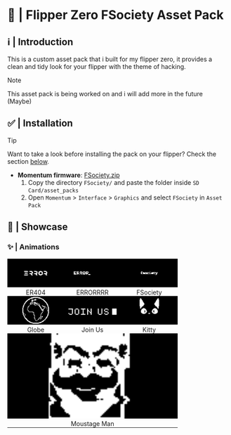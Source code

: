 # 🐬 | Flipper Zero FSociety Asset Pack
## ℹ️ | Introduction
This is a custom asset pack that i built for my flipper zero, it provides a clean and tidy look for your flipper with the theme of hacking.
> [!NOTE]
> This asset pack is being worked on and i will add more in the future (Maybe)
## ✅ | Installation
> [!TIP]
> Want to take a look before installing the pack on your flipper? Check the section [below]().
- **Momentum firmware**: [FSociety.zip](x)
    1. Copy the directory `FSociety/` and paste the folder inside `SD Card/asset_packs`
    2. Open `Momentum` > `Interface` > `Graphics` and select `FSociety` in `Asset Pack`
## 👀 | Showcase

### ✨ | Animations

<table style="width: 100%; table-layout: fixed; margin: 0; padding: 0;">
    <tr align="center">
        <td style="width: 33%; padding: 0;">
            <img src="GIFs/ER404.gif" alt="" style="width: 100%; height: auto;" />
        </td>
        <td style="width: 33%; padding: 0;">
            <img src="GIFs/ERRORRRR.gif" alt="" style="width: 100%; height: auto;" />
        </td>
        <td style="width: 33%; padding: 0;">
            <img src="GIFs/FSociety.gif" alt="" style="width: 100%; height: auto;" />
        </td>
    </tr>
    <tr align="center">
        <td style="padding: 0;">
            ER404
        </td>
        <td style="padding: 0;">
            ERRORRRR
        </td>
        <td style="padding: 0;">
            FSociety
        </td>
    </tr>
    <tr align="center">
        <td style="width: 33%; padding: 0;">
            <img src="GIFs/Globe.gif" alt="" style="width: 100%; height: auto;" />
        </td>
        <td style="width: 33%; padding: 0;">
            <img src="GIFs/Join_Us.gif" alt="" style="width: 100%; height: auto;" />
        </td>
        <td style="width: 33%; padding: 0;">
            <img src="GIFs/Kitty.gif" alt="" style="width: 100%; height: auto;" />
        </td>
    </tr>
    <tr align="center">
        <td style="padding: 0;">
            Globe
        </td>
        <td style="padding: 0;">
            Join Us
        </td>
        <td style="padding: 0;">
            Kitty
        </td>
    </tr>
    <tr align="center">
        <td colspan="3" style="padding: 0;">
            <img src="GIFs/Moustage_Man.gif" alt="" style="width: 100%; height: auto;" />
        </td>
    </tr>
    <tr align="center">
        <td colspan="3" style="padding: 0;">
            Moustage Man
        </td>
    </tr>
</table>
